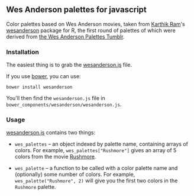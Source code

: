 ## Wes Anderson palettes for javascript

Color palettes based on Wes Anderson movies, taken from
[Karthik Ram](http://inundata.org/)'s
[wesanderson](https://github.com/karthik/wesanderson) package for R,
the first round of palettes of which were derived from
[the Wes Anderson Palettes Tumblr](http://wesandersonpalettes.tumblr.com).

### Installation

The easiest thing is to grab the
[wesanderson.js](https://raw.githubusercontent.com/kbroman/wesandersonJS/master/wesanderson.js)
file.

If you use [bower](http://bower.io/), you can use:

```
bower install wesanderson
```

You'll then find the `wesanderson.js` file in
`bower_components/wesanderson/wesanderson.js`.

### Usage

[wesanderson.js](https://raw.githubusercontent.com/kbroman/wesandersonJS/master/wesanderson.js)
contains two things:

- `wes_palettes` &ndash; an object indexed by palette name, containing
  arrays of colors. For example, `wes_palettes["Rushmore"]` gives an
  array of 5 colors from the movie
  [Rushmore](http://en.wikipedia.org/wiki/Rushmore_%28film%29).

- `wes_palette` &ndash; a function to be called with a color palette name
  and (optionally) some number of colors. For example,
  `wes_palette("Rushmore", 2)` will give you the first two colors in
  the `Rushmore` palette.

